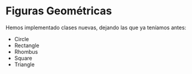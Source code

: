 # Figuras Geométricas
Hemos implementado clases nuevas, dejando las que ya teníamos antes:

- Circle
- Rectangle
- Rhombus
- Square
- Triangle
